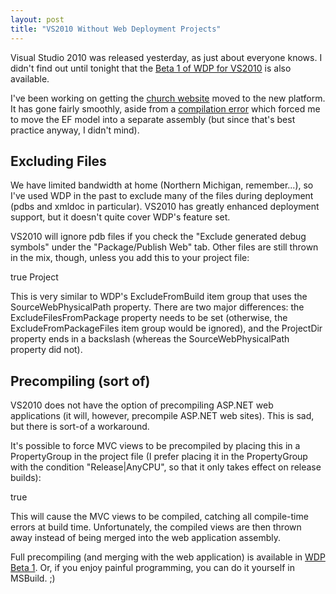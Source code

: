 ```yaml
---
layout: post
title: "VS2010 Without Web Deployment Projects"
---
```

Visual Studio 2010 was released yesterday, as just about everyone knows. I didn't find out until tonight that the [Beta 1 of WDP for VS2010](http://www.microsoft.com/downloads/details.aspx?FamilyID=711a2eef-b107-4784-9063-c978edc498cd) is also available.

I've been working on getting the [church website](http://www.landmarkbaptist.ws/) moved to the new platform. It has gone fairly smoothly, aside from a [compilation error](http://forums.asp.net/t/1546705.aspx) which forced me to move the EF model into a separate assembly (but since that's best practice anyway, I didn't mind).

## Excluding Files

We have limited bandwidth at home (Northern Michigan, remember...), so I've used WDP in the past to exclude many of the files during deployment (pdbs and xmldoc in particular). VS2010 has greatly enhanced deployment support, but it doesn't quite cover WDP's feature set.

VS2010 will ignore pdb files if you check the "Exclude generated debug symbols" under the "Package/Publish Web" tab. Other files are still thrown in the mix, though, unless you add this to your project file:

  <PropertyGroup>
    <ExcludeFilesFromPackage>true</ExcludeFilesFromPackage>
  </PropertyGroup>
  <ItemGroup>
    <ExcludeFromPackageFiles Include="$(ProjectDir)bin\*.xml">
      <FromTarget>Project</FromTarget>
    </ExcludeFromPackageFiles>
  </ItemGroup>

This is very similar to WDP's ExcludeFromBuild item group that uses the SourceWebPhysicalPath property. There are two major differences: the ExcludeFilesFromPackage property needs to be set (otherwise, the ExcludeFromPackageFiles item group would be ignored), and the ProjectDir property ends in a backslash (whereas the SourceWebPhysicalPath property did not).

## Precompiling (sort of)

VS2010 does not have the option of precompiling ASP.NET web applications (it will, however, precompile ASP.NET web sites). This is sad, but there is sort-of a workaround.

It's possible to force MVC views to be precompiled by placing this in a PropertyGroup in the project file (I prefer placing it in the PropertyGroup with the condition "Release|AnyCPU", so that it only takes effect on release builds):

<MvcBuildViews>true</MvcBuildViews>

This will cause the MVC views to be compiled, catching all compile-time errors at build time. Unfortunately, the compiled views are then thrown away instead of being merged into the web application assembly.

Full precompiling (and merging with the web application) is available in [WDP Beta 1](http://www.microsoft.com/downloads/details.aspx?FamilyID=711a2eef-b107-4784-9063-c978edc498cd). Or, if you enjoy painful programming, you can do it yourself in MSBuild. ;)

